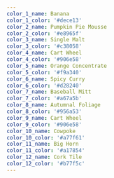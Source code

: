 ```yaml
---
color_1_name: Banana
color_1_color: '#dece13'
color_2_name: Pumpkin Pie Mousse
color_2_color: '#e8965f'
color_3_name: Single Malt
color_3_color: '#c38058'
color_4_name: Cart Wheel
color_4_color: '#906e58'
color_5_name: Orange Concentrate
color_5_color: '#f9a340'
color_6_name: Spicy Curry
color_6_color: '#d28240'
color_7_name: Baseball Mitt
color_7_color: '#a67a5b'
color_8_name: Autumnal Foliage
color_8_color: '#956a53'
color_9_name: Cart Wheel
color_9_color: '#906e58'
color_10_name: Cowpoke
color_10_color: '#a77f61'
color_11_name: Big Horn
color_11_color: '#a17854'
color_12_name: Cork Tile
color_12_color: '#b77f5c'
---
```


